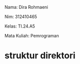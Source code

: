 Nama: Dira Rohmaeni


Nim: 312410465


Kelas: TI.24.A5


Mata Kuliah: Pemrograman



# struktur direktori
